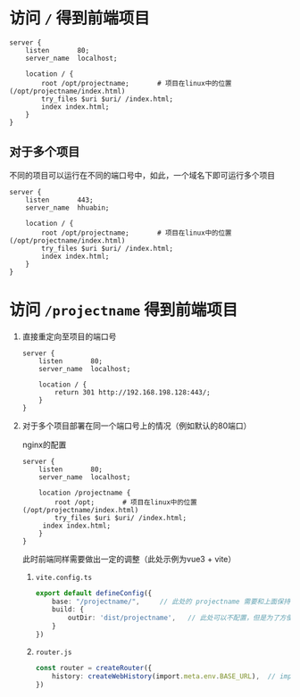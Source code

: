 # 访问 `/` 得到前端项目

```nginx
server {
    listen       80;
    server_name  localhost;

    location / {
        root /opt/projectname;       # 项目在linux中的位置(/opt/projectname/index.html)
        try_files $uri $uri/ /index.html;
        index index.html;
    }
}
```

## 对于多个项目

不同的项目可以运行在不同的端口号中，如此，一个域名下即可运行多个项目

```nginx
server {
    listen       443;
    server_name  hhuabin;

    location / {
        root /opt/projectname;       # 项目在linux中的位置(/opt/projectname/index.html)
        try_files $uri $uri/ /index.html;
		index index.html;
    }
}
```





# 访问 `/projectname` 得到前端项目

1. 直接重定向至项目的端口号

   ```nginx
   server {
       listen       80;
       server_name  localhost;
   
       location / {
           return 301 http://192.168.198.128:443/;
       }
   }
   ```

2. 对于多个项目部署在同一个端口号上的情况（例如默认的80端口）

   nginx的配置

   ```nginx
   server {
       listen       80;
       server_name  localhost;
   
       location /projectname {
           root /opt;       # 项目在linux中的位置(/opt/projectname/index.html)
           try_files $uri $uri/ /index.html;
   		index index.html;
       }
   }
   ```

   此时前端同样需要做出一定的调整（此处示例为vue3 + vite）

   1. `vite.config.ts`

      ```ts
      export default defineConfig({
          base: "/projectname/",     // 此处的 projectname 需要和上面保持一致
          build: {
              outDir: 'dist/projectname',   // 此处可以不配置，但是为了方便本地运行，建议加上
          }
      })
      ```

   2. `router.js`

      ```ts
      const router = createRouter({
          history: createWebHistory(import.meta.env.BASE_URL),  // import.meta.env.BASE_URL = /projectname/
      })
      ```

      
